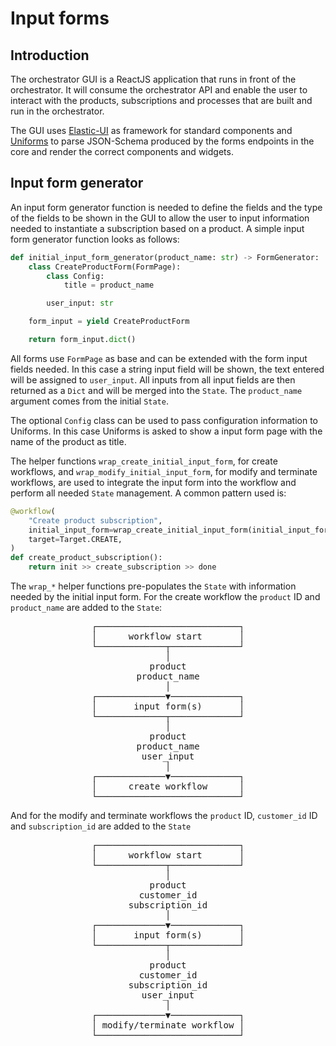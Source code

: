 # Input forms

## Introduction

The orchestrator GUI is a ReactJS application that runs in front of the
orchestrator. It will consume the orchestrator API and enable the user to
interact with the products, subscriptions and processes that are built and run
in the orchestrator.

The GUI uses [Elastic-UI](https://elastic.github.io/eui/#/) as framework for
standard components and [Uniforms](https://uniforms.tools/) to parse
JSON-Schema produced by the forms endpoints in the core and render the correct
components and widgets.

## Input form generator

An input form generator function is needed to define the fields and the type of
the fields to be shown in the GUI to allow the user to input information needed
to instantiate a subscription based on a product. A simple input form generator
function looks as follows:

```python
def initial_input_form_generator(product_name: str) -> FormGenerator:
    class CreateProductForm(FormPage):
        class Config:
            title = product_name

        user_input: str

    form_input = yield CreateProductForm

    return form_input.dict()
```

All forms use `FormPage` as base and can be extended with the form input fields
needed. In this case a string input field will be shown, the text entered will
be assigned to `user_input`. All inputs from all input fields are then returned
as a `Dict` and will be merged into the `State`. The `product_name` argument
comes from the initial `State`.

The optional `Config` class can be used to pass configuration information to
Uniforms. In this case Uniforms is asked to show a input form page with the
name of the product as title.

The helper functions `wrap_create_initial_input_form`, for create workflows,
and `wrap_modify_initial_input_form`, for modify and terminate workflows, are
used to integrate the input form into the workflow and perform all needed
`State` management. A common pattern used is:

```python
@workflow(
    "Create product subscription",
    initial_input_form=wrap_create_initial_input_form(initial_input_form_generator),
    target=Target.CREATE,
)
def create_product_subscription():
    return init >> create_subscription >> done
```


The `wrap_*` helper functions pre-populates the `State` with information needed
by the initial input form. For the create workflow the `product` ID and
`product_name` are added to the `State`:

<pre style="text-align:center">
┌───────────────────────────┐
│      workflow start       │
└─────────────┬─────────────┘
│
product
product_name
│
┌─────────────▼─────────────┐
│       input form(s)       │
└─────────────┬─────────────┘
│
product
product_name
user_input
│
┌─────────────▼─────────────┐
│      create workflow      │
└───────────────────────────┘
</pre>

And for the modify and terminate workflows the `product` ID, `customer_id`
ID and
`subscription_id` are added to the `State`

<pre style="text-align:center">
┌───────────────────────────┐
│      workflow start       │
└─────────────┬─────────────┘
│
product
customer_id
subscription_id
│
┌─────────────▼─────────────┐
│       input form(s)       │
└─────────────┬─────────────┘
│
product
customer_id
subscription_id
user_input
│
┌─────────────▼─────────────┐
│ modify/terminate workflow │
└───────────────────────────┘
</pre>
